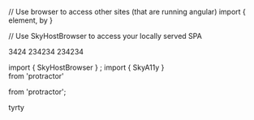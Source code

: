 // Use browser to access other sites (that are running angular)
import { element, by }

// Use SkyHostBrowser to access your locally served SPA
 
 
3424
234234
234234
 

import { SkyHostBrowser } ;
import { SkyA11y }  
 from 'protractor'
 
 from 'protractor';
 
tyrty